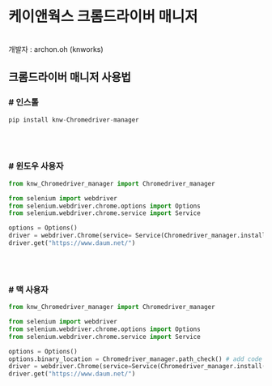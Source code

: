 # 케이앤웍스 크롬드라이버 매니저
<br>
개발자 : archon.oh (knworks)


## 크롬드라이버 매니저 사용법<br>

### \# **인스톨**<br>
```python
pip install knw-Chromedriver-manager
```
<br><br>

### \# **윈도우 사용자**<br>
```python
from knw_Chromedriver_manager import Chromedriver_manager

from selenium import webdriver
from selenium.webdriver.chrome.options import Options
from selenium.webdriver.chrome.service import Service

options = Options()
driver = webdriver.Chrome(service= Service(Chromedriver_manager.install()), options=options)
driver.get("https://www.daum.net/")
```
<br><br>

### \# **맥 사용자**<br>
```python
from knw_Chromedriver_manager import Chromedriver_manager

from selenium import webdriver
from selenium.webdriver.chrome.options import Options
from selenium.webdriver.chrome.service import Service

options = Options()
options.binary_location = Chromedriver_manager.path_check() # add code
driver = webdriver.Chrome(service=Service(Chromedriver_manager.install()), options=options)
driver.get("https://www.daum.net/")
```
